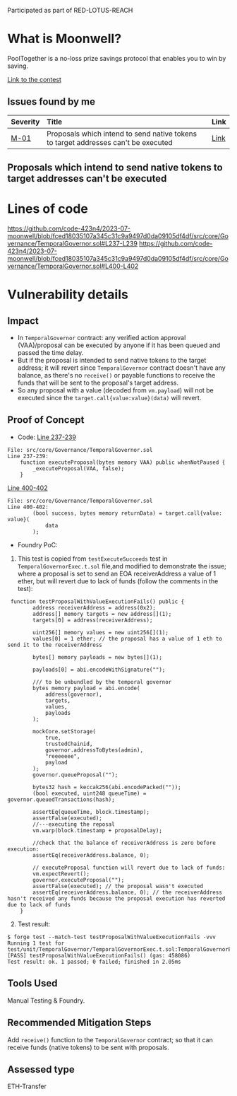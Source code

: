 Participated as part of RED-LOTUS-REACH

# What is Moonwell?

PoolTogether is a no-loss prize savings protocol that enables you to win by saving.

[Link to the contest](https://code4rena.com/audits/2023-07-moonwell#top)

## Issues found by me

| Severity | Title                                                                                                       | Link                                                         |
| :------- | :---------------------------------------------------------------------------------------------------------- | :----------------------------------------------------------- |
| [M-01](#M-01)     | Proposals which intend to send native tokens to target addresses can't be executed | [Link](https://github.com/code-423n4/2023-07-moonwell-findings/issues/268)  |


## <a id='M-01'></a>Proposals which intend to send native tokens to target addresses can't be executed 

 # Lines of code
https://github.com/code-423n4/2023-07-moonwell/blob/fced18035107a345c31c9a9497d0da09105df4df/src/core/Governance/TemporalGovernor.sol#L237-L239 https://github.com/code-423n4/2023-07-moonwell/blob/fced18035107a345c31c9a9497d0da09105df4df/src/core/Governance/TemporalGovernor.sol#L400-L402

# Vulnerability details
## Impact
* In `TemporalGovernor` contract: any verified action approval (VAA)/proposal can be executed by anyone if it has been queued and passed the time delay.
* But if the proposal is intended to send native tokens to the target address; it will revert since `TemporalGovernor` contract doesn't have any balance, as there's no `receive()` or payable functions to receive the funds that will be sent to the proposal's target address.
* So any proposal with a value (decoded from `vm.payload`) will not be executed since the
  `target.call{value:value}(data)` will revert.

## Proof of Concept
* Code:
  [Line 237-239](https://github.com/code-423n4/2023-07-moonwell/blob/fced18035107a345c31c9a9497d0da09105df4df/src/core/Governance/TemporalGovernor.sol#L237-L239)

```solidity
File: src/core/Governance/TemporalGovernor.sol
Line 237-239:
    function executeProposal(bytes memory VAA) public whenNotPaused {
        _executeProposal(VAA, false);
    }
```

[Line 400-402](https://github.com/code-423n4/2023-07-moonwell/blob/fced18035107a345c31c9a9497d0da09105df4df/src/core/Governance/TemporalGovernor.sol#L400-L402)

```solidity
File: src/core/Governance/TemporalGovernor.sol
Line 400-402:
        (bool success, bytes memory returnData) = target.call{value: value}(
            data
        );
```

* Foundry PoC:

1. This test is copied from `testExecuteSucceeds` test in `TemporalGovernorExec.t.sol` file,and modified to demonstrate the issue; where a proposal is set to send an EOA receiverAddress a value of 1 ether, but will revert due to lack of funds (follow the comments in the test):

```solidity
 function testProposalWithValueExecutionFails() public {
        address receiverAddress = address(0x2);
        address[] memory targets = new address[](1);
        targets[0] = address(receiverAddress);

        uint256[] memory values = new uint256[](1);
        values[0] = 1 ether; // the proposal has a value of 1 eth to send it to the receiverAddress

        bytes[] memory payloads = new bytes[](1);

        payloads[0] = abi.encodeWithSignature("");

        /// to be unbundled by the temporal governor
        bytes memory payload = abi.encode(
            address(governor),
            targets,
            values,
            payloads
        );

        mockCore.setStorage(
            true,
            trustedChainid,
            governor.addressToBytes(admin),
            "reeeeeee",
            payload
        );
        governor.queueProposal("");

        bytes32 hash = keccak256(abi.encodePacked(""));
        (bool executed, uint248 queueTime) = governor.queuedTransactions(hash);

        assertEq(queueTime, block.timestamp);
        assertFalse(executed);
        //---executing the reposal
        vm.warp(block.timestamp + proposalDelay);

        //check that the balance of receiverAddress is zero before execution:
        assertEq(receiverAddress.balance, 0);

        // executeProposal function will revert due to lack of funds:
        vm.expectRevert();
        governor.executeProposal("");
        assertFalse(executed); // the proposal wasn't executed
        assertEq(receiverAddress.balance, 0); // the receiverAddress hasn't received any funds because the proposal execution has reverted due to lack of funds
    }
```

2. Test result:

```shell
$ forge test --match-test testProposalWithValueExecutionFails -vvv
Running 1 test for test/unit/TemporalGovernor/TemporalGovernorExec.t.sol:TemporalGovernorExecutionUnitTest
[PASS] testProposalWithValueExecutionFails() (gas: 458086)
Test result: ok. 1 passed; 0 failed; finished in 2.05ms
```

## Tools Used
Manual Testing & Foundry.

## Recommended Mitigation Steps
Add `receive()` function to the `TemporalGovernor` contract; so that it can receive funds (native tokens) to be sent with proposals.

## Assessed type
ETH-Transfer
